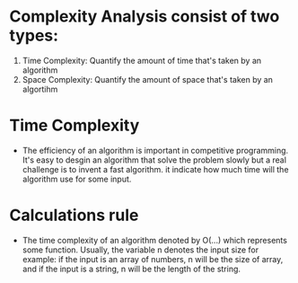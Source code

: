 # Complexity Analysis consist of two types:
1. Time Complexity: Quantify the amount of time that's taken by an algorithm
2. Space Complexity: Quantify the amount of space that's taken by an algortihm
# Time Complexity
- The efficiency of an algorithm is important in competitive programming. It's easy
to desgin an algorithm that solve the problem slowly but a real challenge is to invent
a fast algorithm. it indicate how much time will the algorithm use for some input.
# Calculations rule
- The time complexity of an algorithm denoted by O(...) which represents some function.
Usually, the variable n denotes the input size for example: if the input is an array of
numbers, n will be the size of array, and if the input is a string, n will be the length 
of the string. 
